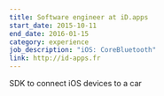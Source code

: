 ```yaml
---
title: Software engineer at iD.apps
start_date: 2015-10-11
end_date: 2016-01-15
category: experience
job_description: "iOS: CoreBluetooth"
link: http://id-apps.fr
---
```


SDK to connect iOS devices to a car
